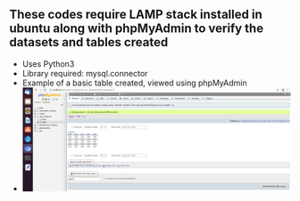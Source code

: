 ## These codes require LAMP stack installed in ubuntu along with phpMyAdmin to verify the datasets and tables created
* Uses Python3
* Library required: mysql.connector
* Example of a basic table created, viewed using phpMyAdmin
* ![Basic Table Created](https://github.com/amey-waghmare/Database-Management-using-Python/blob/main/new_database.png)
